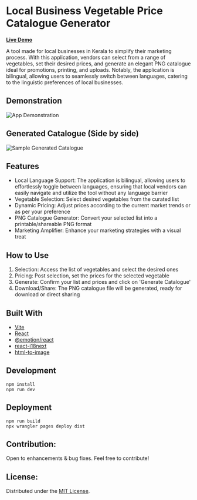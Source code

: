 # Local Business Vegetable Price Catalogue Generator

**[Live Demo](https://nanthalathstore-catalogue-generator.pages.dev/)**

A tool made for local businesses in Kerala to simplify their marketing process. With this application, vendors can select from a range of vegetables, set their desired prices, and generate an elegant PNG catalogue ideal for promotions, printing, and uploads. Notably, the application is bilingual, allowing users to seamlessly switch between languages, catering to the linguistic preferences of local businesses.

## Demonstration

![App Demonstration](https://github.com/justinegeo96/store-catalogue-graphic-generator/blob/89be3cb2d216fc93c13800cd25e5b4e05c8ec89e/demo/demo.gif)

## Generated Catalogue (Side by side)

![Sample Generated Catalogue](https://github.com/justinegeo96/store-catalogue-graphic-generator/blob/daed1c0a56d7ea1a9eee9df587a337b349faca83/demo/combined-screenshot.png)

## Features

- Local Language Support: The application is bilingual, allowing users to effortlessly toggle between languages, ensuring that local vendors can easily navigate and utilize the tool without any language barrier
- Vegetable Selection: Select desired vegetables from the curated list
- Dynamic Pricing: Adjust prices according to the current market trends or as per your preference
- PNG Catalogue Generator: Convert your selected list into a printable/shareable PNG format
- Marketing Amplifier: Enhance your marketing strategies with a visual treat

## How to Use

1. Selection: Access the list of vegetables and select the desired ones
2. Pricing: Post selection, set the prices for the selected vegetable
3. Generate: Confirm your list and prices and click on 'Generate Catalogue'
4. Download/Share: The PNG catalogue file will be generated, ready for download or direct sharing

## Built With

- [Vite](https://vitejs.dev/)
- [React](https://react.dev/)
- [@emotion/react](https://emotion.sh/docs/introduction)
- [react-i18next](https://www.i18next.com/)
- [html-to-image](https://www.npmjs.com/package/html-to-image)

## Development

```
npm install
npm run dev
```

## Deployment

```
npm run build
npx wrangler pages deploy dist
```

## Contribution:

Open to enhancements & bug fixes. Feel free to contribute!

## License:

Distributed under the [MIT License](https://raw.githubusercontent.com/justine-george/store-catalogue-graphic-generator/main/LICENSE).
